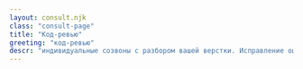 ```yaml
---
layout: consult.njk
class: "consult-page"
title: "Код-ревью"
greeting: "код-ревью"
descr: "индивидуальные созвоны с разбором вашей верстки. Исправление ошибок, полезные советы и т.д."
---
```

